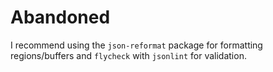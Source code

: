 # Abandoned #

I recommend using the `json-reformat` package for formatting regions/buffers and `flycheck` with `jsonlint` for validation.
